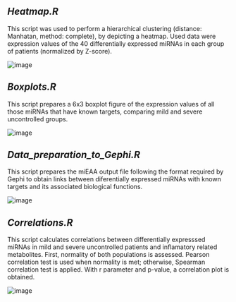 ## _Heatmap.R_
This script was used to perform a hierarchical clustering (distance: Manhatan, method: complete), by depicting a heatmap. Used data were expression values of the 40 differentially expressed miRNAs in each group of patients (normalized by Z-score). 

![image](https://user-images.githubusercontent.com/67425702/207881560-7a6662c1-dce1-48b0-aef8-9496648eac17.png)


## _Boxplots.R_

This script prepares a 6x3 boxplot figure of the expression values of all those miRNAs that have known targets, comparing mild and severe uncontrolled groups. 

![image](https://user-images.githubusercontent.com/67425702/207881935-ba544940-3dcd-40ba-81dc-4d840167ab17.png)


## _Data_preparation_to_Gephi.R_
This script prepares the miEAA output file following the format required by Gephi to obtain links between diferentially expressed miRNAs with known targets and its associated biological functions. 

![image](https://user-images.githubusercontent.com/67425702/207881646-2a522330-f72b-4bb4-9972-1254850da9e9.png)


## _Correlations.R_

This script calculates correlations between differentially expresssed miRNAs in mild and severe uncontrolled patients and inflamatory related metabolites. First, normality of both populations is assessed. Pearson correlation test is used when normality is met; otherwise, Spearman correlation test is applied. With r parameter and p-value, a correlation plot is obtained. 

![image](https://user-images.githubusercontent.com/67425702/207881466-54d8e012-d128-4166-b4fb-ad39533b6a39.png)


